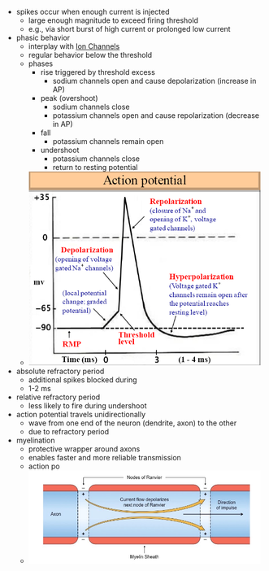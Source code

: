 + spikes occur when enough current is injected
	+ large enough magnitude to exceed firing threshold
	+ e.g., via short burst of high current or prolonged low current
+ phasic behavior
	+ interplay with [Ion Channels](Ion%20Channels.md)
	+ regular behavior below the threshold
	+ phases
		+ rise triggered by threshold excess
			+ sodium channels open and cause depolarization (increase in AP)
		+ peak (overshoot)
			+ sodium channels close
			+ potassium channels open and cause repolarization (decrease in AP)
		+ fall
			+ potassium channels remain open
		+ undershoot
			+ potassium channels close
			+ return to resting potential
	+ ![](../../../../z_images/Pasted%20image%2020250616121053.png)
+ absolute refractory period
	+ additional spikes blocked during
	+ 1-2 ms
+ relative refractory period
	+ less likely to fire during undershoot
+ action potential travels unidirectionally 
	+ wave from one end of the neuron (dendrite, axon) to the other
	+ due to refractory period
+ myelination
	+ protective wrapper around axons
	+ enables faster and more reliable transmission
	+ action po
	+ ![](../../../../z_images/Pasted%20image%2020250616122352.png)